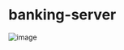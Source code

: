 # banking-server

![image](https://user-images.githubusercontent.com/47946124/222452683-e994f936-ee41-4336-be70-be789caf2b3e.png)
